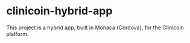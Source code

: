 # clinicoin-hybrid-app
This project is a hybrid app, built in Monaca (Cordova), for the Clinicoin platform.